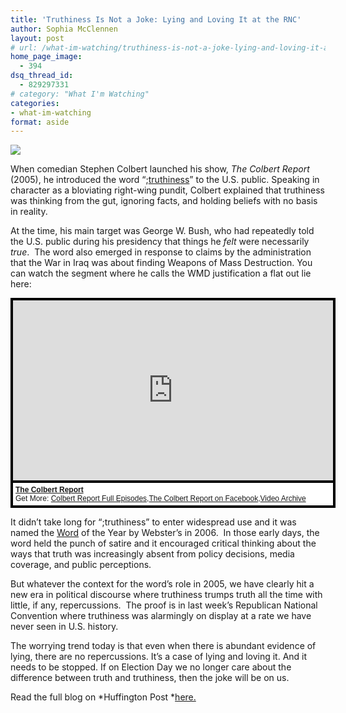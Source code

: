 ```yaml
---
title: 'Truthiness Is Not a Joke: Lying and Loving It at the RNC'
author: Sophia McClennen
layout: post
# url: /what-im-watching/truthiness-is-not-a-joke-lying-and-loving-it-at-the-rnc/
home_page_image:
  - 394
dsq_thread_id:
  - 829297331
# category: "What I'm Watching"
categories: 
- what-im-watching 
format: aside
---
```


![](/assets/img/colbert-ryan2.png)

When comedian Stephen Colbert launched his show, *The Colbert Report* (2005), he introduced the word “;<a href="https://www.colbertnation.com/the-colbert-report-videos/24039/october-17-2005/the-word---truthiness" target="_hplink">truthiness</a>” to the U.S. public. Speaking in character as a bloviating right-wing pundit, Colbert explained that truthiness was thinking from the gut, ignoring facts, and holding beliefs with no basis in reality.

At the time, his main target was George W. Bush, who had repeatedly told the U.S. public during his presidency that things he *felt* were necessarily *true*.  The word also emerged in response to claims by the administration that the War in Iraq was about finding Weapons of Mass Destruction. You can watch the segment where he calls the WMD justification a flat out lie here:

<div style="background-color:#000000;width:520px;"><div style="padding:4px;"><iframe src="https://media.mtvnservices.com/embed/mgid:arc:video:comedycentral.com:03c2d598-ed01-11e0-aca6-0026b9414f30" width="512" height="288" frameborder="0"></iframe><p style="text-align:left;background-color:#FFFFFF;padding:4px;margin-top:4px;margin-bottom:0px;font-family:Arial, Helvetica, sans-serif;font-size:12px;"><b><a href="https://thecolbertreport.cc.com/">The Colbert Report</a></b><br/>Get More: <a href="https://thecolbertreport.cc.com/full-episodes">Colbert Report Full Episodes</a>,<a href="https://www.facebook.com/thecolbertreport">The Colbert Report on Facebook</a>,<a href="https://thecolbertreport.cc.com/videos">Video Archive</a></p></div></div>

It didn’t take long for “;truthiness” to enter widespread use and it was named the [Word][1] of the Year by Webster’s in 2006.  In those early days, the word held the punch of satire and it encouraged critical thinking about the ways that truth was increasingly absent from policy decisions, media coverage, and public perceptions.

But whatever the context for the word’s role in 2005, we have clearly hit a new era in political discourse where truthiness trumps truth all the time with little, if any, repercussions.  The proof is in last week’s Republican National Convention where truthiness was alarmingly on display at a rate we have never seen in U.S. history.

The worrying trend today is that even when there is abundant evidence of lying, there are no repercussions. It’s a case of lying and loving it. And it needs to be stopped. If on Election Day we no longer care about the difference between truth and truthiness, then the joke will be on us.

Read the full blog on *Huffington Post *[here.][2]

 [1]: <a href="https://www.merriam-webster.com/info/06words.htm" target="_hplink">
 [2]: https://www.huffingtonpost.com/sophia-a-mcclennen/truthiness-is-not-a-joke_b_1849256.html?utm_hp_ref=politics
